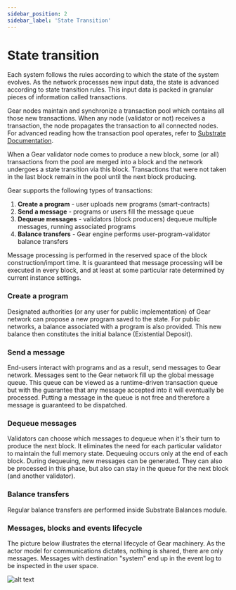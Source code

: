 ```yaml
---
sidebar_position: 2
sidebar_label: 'State Transition'
---
```


# State transition

Each system follows the rules according to which the state of the system evolves. As the network processes new input data, the state is advanced according to state transition rules. This input data is packed in granular pieces of information called transactions. 

Gear nodes maintain and synchronize a transaction pool which contains all those new transactions. When any node (validator or not) receives a transaction, the node propagates the transaction to all connected nodes. For advanced reading how the transaction pool operates, refer to [Substrate Documentation](https://substrate.dev/docs/en/knowledgebase/learn-substrate/tx-pool).

When a Gear validator node comes to produce a new block, some (or all) transactions from the pool are merged into a block and the network undergoes a state transition via this block. Transactions that were not taken in the last block remain in the pool until the next block producing.

Gear supports the following types of transactions:

1.	**Create a program** - user uploads new programs (smart-contracts)
2.	**Send a message** - programs or users fill the message queue
3.	**Dequeue messages** - validators (block producers) dequeue multiple messages, running associated programs
4.	**Balance transfers** - Gear engine performs user-program-validator balance transfers

Message processing is performed in the reserved space of the block construction/import time. It is guaranteed that message processing will be executed in every block, and at least at some particular rate determined by current instance settings.

### Create a program

Designated authorities (or any user for public implementation) of Gear network can propose a new program saved to the state. For public networks, a balance associated with a program is also provided. This new balance then constitutes the initial balance (Existential Deposit).

### Send a message

End-users interact with programs and as a result, send messages to Gear network. Messages sent to the Gear network fill up the global message queue. This queue can be viewed as a runtime-driven transaction queue but with the guarantee that any message accepted into it will eventually be processed. Putting a message in the queue is not free and therefore a message is guaranteed to be dispatched.

### Dequeue messages

Validators can choose which messages to dequeue when it's their turn to produce the next block. It eliminates the need for each particular validator to maintain the full memory state. Dequeuing occurs only at the end of each block. During dequeuing, new messages can be generated. They can also be processed in this phase, but also can stay in the queue for the next block (and another validator).

### Balance transfers

Regular balance transfers are performed inside Substrate Balances module.

### Messages, blocks and events lifecycle

The picture below illustrates the eternal lifecycle of Gear machinery. As the actor model for communications dictates, nothing is shared, there are only messages. Messages with destination "system" end up in the event log to be inspected in the user space.

![alt text](/assets/mq.jpg)